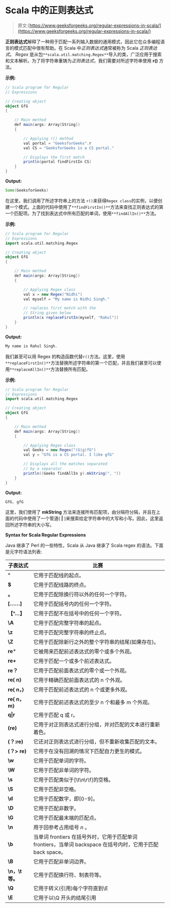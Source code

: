 # Scala 中的正则表达式

> 原文:[https://www.geeksforgeeks.org/regular-expressions-in-scala/](https://www.geeksforgeeks.org/regular-expressions-in-scala/)

**正则表达式**解释了一种用于匹配一系列输入数据的通用模式，因此它在众多编程语言的模式匹配中很有帮助。在 Scala 中*正则表达式*通常被称为 Scala *正则表达式*。
*Regex* 是从包`**scala.util.matching.Regex**`导入的类，广泛应用于搜索和文本解析。为了将字符串重铸为*正则表达式*，我们需要对所述字符串使用 **r()** 方法。

**示例:**

```scala
// Scala program for Regular 
// Expressions

// Creating object
object GfG 
{

    // Main method
    def main(args: Array[String]) 
    {

        // Applying r() method
        val portal = "GeeksforGeeks".r
        val CS = "GeeksforGeeks is a CS portal."

        // Displays the first match
        println(portal findFirstIn CS)
    }
}
```

**Output:**

```scala
Some(GeeksforGeeks)

```

在这里，我们调用了所述字符串上的方法 `r()`来获得`Regex class`的实例，以便创建一个模式。上面的代码中使用了`**findFirstIn()**`方法来查找正则表达式的第一个匹配项。为了找到表达式中所有匹配的单词，使用`**findAllIn()**`方法。

**示例:**

```scala
// Scala program for Regular 
// Expressions
import scala.util.matching.Regex

// Creating object
object GfG 
{

    // Main method
    def main(args: Array[String]) 
    {

        // Applying Regex class
        val x = new Regex("Nidhi")
        val myself = "My name is Nidhi Singh."

        // replaces first match with the
        // String given below
        println(x replaceFirstIn(myself, "Rahul"))
    }
}
```

**Output:**

```scala
My name is Rahul Singh.

```

我们甚至可以用 Regex 的构造函数代替`r()`方法。这里，使用`**replaceFirstIn()**`方法替换所述字符串的第一个匹配，并且我们甚至可以使用`**replaceAllIn()**`方法替换所有匹配。

**示例:**

```scala
// Scala program for Regular 
// Expressions
import scala.util.matching.Regex

// Creating object
object GfG 
{

    // Main method
    def main(args: Array[String]) 
    {

        // Applying Regex class
        val Geeks = new Regex("(G|g)fG")
        val y = "GfG is a CS portal. I like gfG"

        // Displays all the matches separated
        // by a separator
        println((Geeks findAllIn y).mkString(", "))
    }
}
```

**Output:**

```scala
GfG, gfG

```

这里，我们使用了 **mkString** 方法来连接所有匹配项，由分隔符分隔，并且在上面的代码中使用了一个管道( **|** )来搜索给定字符串中的大写和小写。因此，这里返回所述字符串的大小写。

**Syntax for Scala Regular Expressions**

Java 继承了 Perl 的一些特性，Scala 从 Java 继承了 Scala regex 的语法。下面是元字符语法列表:

| 子表达式 | 比赛 |
| --- | --- |
| **^** | 它用于匹配线的起点。 |
| **$** | 它用于匹配线路的终点。 |
| **。** | 它用于匹配除换行符以外的任何一个字符。 |
| **[……]** | 它用于匹配括号内的任何一个字符。 |
| **【^…】** | 它用于匹配不在括号中的任何一个字符。 |
| **\\A** | 它用于匹配完整字符串的起点。 |
| **\\z** | 它用于匹配完整字符串的终止点。 |
| **\\Z** | 它用于匹配除新行之外的整个字符串的结尾(如果存在)。 |
| **re*** | 它被用来匹配前述表达式的零个或多个外观。 |
| **re+** | 它用于匹配一个或多个前述表达式。 |
| **re？** | 它用于匹配前面表达式的零个或一个外观。 |
| **re{ n}** | 它用于精确匹配前面表达式的 n 个外观。 |
| **re{ n，}** | 它用于匹配前述表达式的 n 个或更多外观。 |
| **re{ n，m}** | 它用于匹配前述表达式的至少 n 个和最多 m 个外观。 |
| **q&#124;r** | 它用于匹配 q 或 r。 |
| **(re)** | 它用于对正则表达式进行分组，并对匹配的文本进行重新着色。 |
| **(？:re)** | 它还对正则表达式进行分组，但不重新收集匹配的文本。 |
| **(？> re)** | 它用于在没有回溯的情况下匹配自力更生的模式。 |
| **\\w** | 它用于匹配单词的字符。 |
| **\\W** | 它用于匹配非单词的字符。 |
| **\\s** | 它用于匹配类似于[\t\n\r\f]的空格。 |
| **\\S** | 它用于匹配非空格。 |
| **\\d** | 它用于匹配数字，即[0-9]。 |
| **\\D** | 它用于匹配非数字。 |
| **\\G** | 它用于匹配最末端的匹配点。 |
| **\\n** | 用于回参考占用组号 *n* 。 |
| **\\b** | 当单词 frontiers 在括号外时，它用于匹配单词 frontiers，当单词 backspace 在括号内时，它用于匹配 back space。 |
| **\\B** | 它用于匹配非单词边界。 |
| **\\n，\t 等。** | 它用于匹配换行符、制表符等。 |
| **\\Q** | 它用于转义(引用)每个字符直到\\E |
| **\\E** | 它用于以\\Q 开头的结尾引用 |